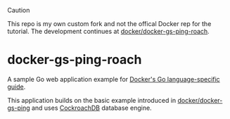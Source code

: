 > [!CAUTION]
> This repo is my own custom fork and not the offical Docker rep for the tutorial. The development continues at [docker/docker-gs-ping-roach](https://github.com/docker/docker-gs-ping-roach).

# docker-gs-ping-roach

A sample Go web application example for [Docker's Go language-specific guide](https://docs.docker.com/language/golang/).

This application builds on the basic example introduced in [docker/docker-gs-ping](https://github.com/docker/docker-gs-ping) and uses [CockroachDB](https://github.com/cockroachdb/cockroach) database engine.
